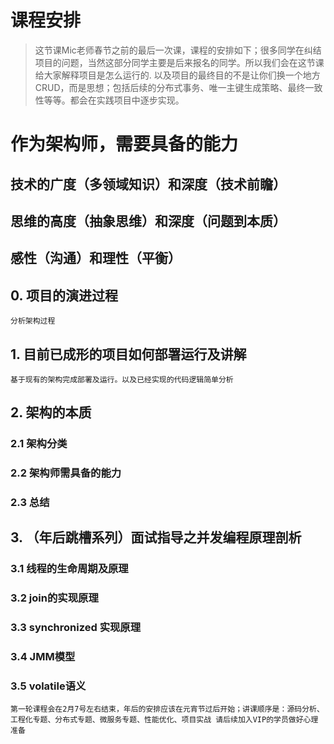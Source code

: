 # 课程安排

> 这节课Mic老师春节之前的最后一次课，课程的安排如下；很多同学在纠结项目的问题，当然这部分同学主要是后来报名的同学。所以我们会在这节课给大家解释项目是怎么运行的.
以及项目的最终目的不是让你们换一个地方CRUD，而是思想；包括后续的分布式事务、唯一主键生成策略、最终一致性等等。都会在实践项目中逐步实现。

# 作为架构师，需要具备的能力

## 技术的广度（多领域知识）和深度（技术前瞻）

## 思维的高度（抽象思维）和深度（问题到本质）

## 感性（沟通）和理性（平衡）


## 0. 项目的演进过程
`分析架构过程`

## 1. 目前已成形的项目如何部署运行及讲解
`基于现有的架构完成部署及运行。以及已经实现的代码逻辑简单分析`


## 2. 架构的本质

### 2.1  架构分类

### 2.2  架构师需具备的能力

### 2.3  总结

## 3. （年后跳槽系列）面试指导之并发编程原理剖析

### 3.1 线程的生命周期及原理

### 3.2 join的实现原理
  
### 3.3 synchronized 实现原理
  
### 3.4 JMM模型
  
### 3.5 volatile语义

`第一轮课程会在2月7号左右结束，年后的安排应该在元宵节过后开始；讲课顺序是：源码分析、工程化专题、分布式专题、微服务专题、性能优化、项目实战
请后续加入VIP的学员做好心理准备
`


